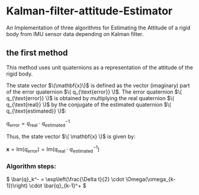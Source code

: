 # Kalman-filter-attitude-Estimator
An Implementation of three algorithms for Estimating the Attitude of a rigid body from IMU sensor data depending on Kalman filter.

## the first method
This method uses unit quaternions as a representation of the attitude of the rigid body. 

The state vector $\(\mathbf{x}\)$ is defined as the vector (imaginary) part of the error quaternion $\( q_{\text{error}} \)$. The error quaternion $\( q_{\text{error}} \)$ is obtained by multiplying the real quaternion $\( q_{\text{real}} \)$ by the conjugate of the estimated quaternion $\( q_{\text{estimated}} \)$:


$q_{\text{error}} = q_{\text{real}} \cdot q_{\text{estimated}}^{-1}$


Thus, the state vector $\( \mathbf{x} \)$ is given by:


$\mathbf{x} = \text{Im}(q_{\text{error}}) = \text{Im}(q_{\text{real}} \cdot q_{\text{estimated}}^{-1})$


### Algorithm steps:

$`
\bar{q}_k^- = \exp\left(\frac{\Delta t}{2} \cdot \Omega(\omega_{k-1})\right) \cdot \bar{q}_{k-1}^+
`$





